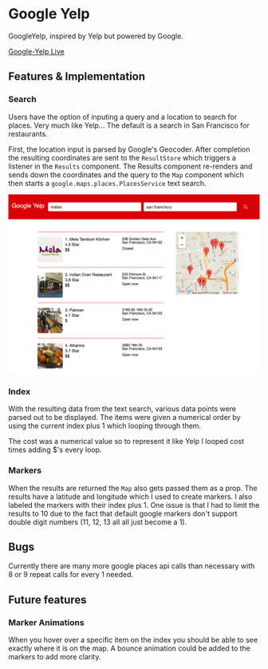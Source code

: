 # Google Yelp

GoogleYelp, inspired by Yelp but powered by Google.

[Google-Yelp Live](https://charleswcho.github.io/Google-Yelp/)

## Features & Implementation

### Search

Users have the option of inputing a query and a location to search for places.  Very much like Yelp...  The default is a search in San Francisco for restaurants.  

First, the location input is parsed by Google's Geocoder.  After completion the resulting coordinates are sent to the `ResultStore` which triggers a listener in the `Results` component.  The Results component re-renders and sends down the coordinates and the query to the `Map` component which then starts a `google.maps.places.PlacesService` text search.

![filters][filters]

[filters]: src/assets/splash.png


### Index

With the resulting data from the text search, various data points were parsed out to be displayed.  The items were given a numerical order by using the current index plus 1 which looping through them.  

The cost was a numerical value so to represent it like Yelp I looped cost times adding $'s every loop.

### Markers

When the results are returned the `Map` also gets passed them as a prop.  The results have a latitude and longitude which I used to create markers.  I also labeled the markers with their index plus 1.  One issue is that I had to limit the results to 10 due to the fact that default google markers don't support double digit numbers (11, 12, 13 all all just become a 1).

## Bugs

Currently there are many more google places api calls than necessary with 8 or 9 repeat calls for every 1 needed.

## Future features

### Marker Animations

When you hover over a specific item on the index you should be able to see exactly where it is on the map.  A bounce animation could be added to the markers to add more clarity.
